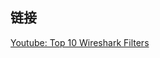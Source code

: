 ## 链接

[Youtube: Top 10 Wireshark Filters](https://www.youtube.com/watch?v=68t07-KOH9Y&feature=emb_logo)